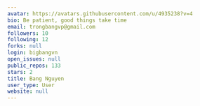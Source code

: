 ```yaml
---
avatar: https://avatars.githubusercontent.com/u/4935238?v=4
bio: Be patient, good things take time
email: trongbangvp@gmail.com
followers: 10
following: 12
forks: null
login: bigbangvn
open_issues: null
public_repos: 133
stars: 2
title: Bang Nguyen
user_type: User
website: null
---
```


